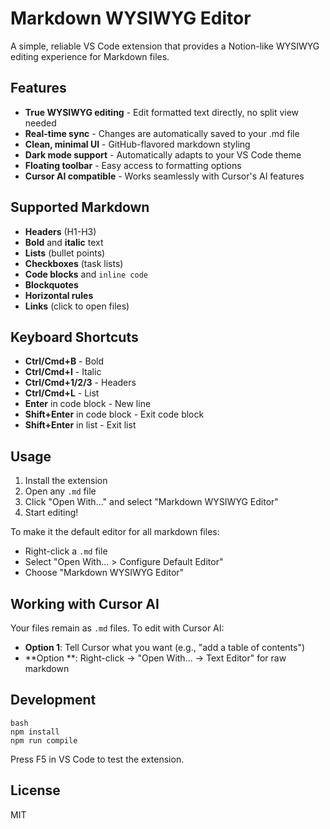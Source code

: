 # Markdown WYSIWYG Editor


A simple, reliable VS Code extension that provides a Notion-like WYSIWYG editing experience for Markdown files.

## Features


- **True WYSIWYG editing** - Edit formatted text directly, no split view needed
- **Real-time sync** - Changes are automatically saved to your .md file
- **Clean, minimal UI** - GitHub-flavored markdown styling
- **Dark mode support** - Automatically adapts to your VS Code theme
- **Floating toolbar** - Easy access to formatting options
- **Cursor AI compatible** - Works seamlessly with Cursor's AI features

## Supported Markdown


- **Headers** (H1-H3)
- **Bold** and **italic** text
- **Lists** (bullet points)
- **Checkboxes** (task lists)
- **Code blocks** and `inline code`
- **Blockquotes**
- **Horizontal rules**
- **Links** (click to open files)

## Keyboard Shortcuts


- **Ctrl/Cmd+B** - Bold
- **Ctrl/Cmd+I** - Italic
- **Ctrl/Cmd+1/2/3** - Headers
- **Ctrl/Cmd+L** - List
- **Enter** in code block - New line
- **Shift+Enter** in code block - Exit code block
- **Shift+Enter** in list - Exit list

## Usage


1. Install the extension
2. Open any `.md` file
3. Click "Open With..." and select "Markdown WYSIWYG Editor"
4. Start editing!

To make it the default editor for all markdown files:
- Right-click a `.md` file
- Select "Open With... > Configure Default Editor"
- Choose "Markdown WYSIWYG Editor"

## Working with Cursor AI


Your files remain as `.md` files. To edit with Cursor AI:
- **Option 1**: Tell Cursor what you want (e.g., "add a table of contents")
- **Option **: Right-click → "Open With... → Text Editor" for raw markdown

## Development


```
bash
npm install
npm run compile

```


Press F5 in VS Code to test the extension.

## License


MIT